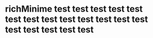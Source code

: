 # richMinime test test test test test test test test test test test test test test test test test test

